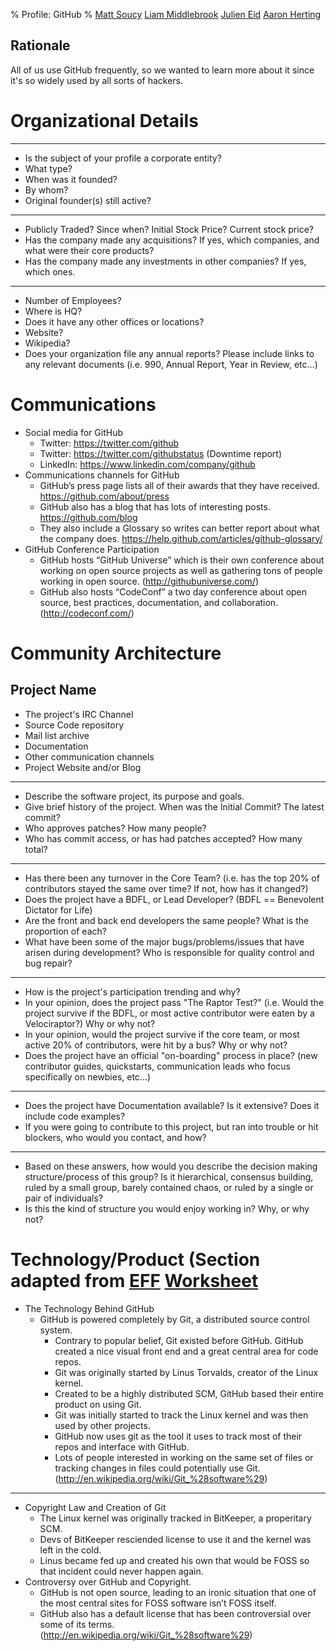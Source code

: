 % Profile: GitHub
% [Matt Soucy](msoucy@csh.rit.edu)
  [Liam Middlebrook](liammiddlebrook@gmail.com)
  [Julien Eid](jeid@csh.rit.edu)
  [Aaron Herting](adh2380@rit.edu)


## Rationale

All of us use GitHub frequently, so we wanted to learn more about it since it's so widely used by all sorts of hackers.

# Organizational Details

---

- Is the subject of your profile a corporate entity?
- What type?
- When was it founded?
- By whom?
- Original founder(s) still active?

---

- Publicly Traded? Since when? Initial Stock Price? Current stock price?
- Has the company made any acquisitions? If yes, which companies, and what were their core products?
- Has the company made any investments in other companies? If yes, which ones.

---

- Number of Employees?
- Where is HQ?
- Does it have any other offices or locations?
- Website?
- Wikipedia?
- Does your organization file any annual reports? Please include links to any relevant documents (i.e. 990, Annual Report, Year in Review, etc...)

# Communications
- Social media for GitHub
    - Twitter: https://twitter.com/github
    - Twitter: https://twitter.com/githubstatus (Downtime report)
    - LinkedIn: https://www.linkedin.com/company/github
- Communications channels for GitHub
    - GitHub’s press page lists all of their awards that they have received. https://github.com/about/press
    - GitHub also has a blog that has lots of interesting posts. https://github.com/blog
    - They also include a Glossary so writes can better report about what the company does. https://help.github.com/articles/github-glossary/
- GitHub Conference Participation
    - GitHub hosts “GitHub Universe” which is their own conference about working on open source projects as well as gathering tons of people working in open source. (http://githubuniverse.com/)
    - GitHub also hosts “CodeConf” a two day conference about open source, best practices, documentation, and collaboration. (http://codeconf.com/)

# Community Architecture

## Project Name

- The project's IRC Channel
- Source Code repository
- Mail list archive
- Documentation
- Other communication channels
- Project Website and/or Blog

---

- Describe the software project, its purpose and goals.
- Give brief history of the project. When was the Initial Commit? The latest commit?
- Who approves patches? How many people?
- Who has commit access, or has had patches accepted?  How many total?

---

- Has there been any turnover in the Core Team? (i.e. has the top 20% of contributors stayed the same over time? If not, how has it changed?)
- Does the project have a BDFL, or Lead Developer? (BDFL == Benevolent Dictator for Life)
- Are the front and back end developers the same people? What is the proportion of each?
- What have been some of the major bugs/problems/issues that have arisen during development? Who is responsible for quality control and bug repair?

---

- How is the project's participation trending and why?
- In your opinion, does the project pass "The Raptor Test?" (i.e. Would the project survive if the BDFL, or most active contributor were eaten by a Velociraptor?) Why or why not?
- In your opinion, would the project survive if the core team, or most active 20% of contributors, were hit by a bus? Why or why not?
- Does the project have an official "on-boarding" process in place?  (new contributor guides, quickstarts, communication leads who focus specifically on newbies, etc...)

---

- Does the project have Documentation available? Is it extensive?  Does it include code examples?
- If you were going to contribute to this project, but ran into trouble or hit blockers, who would you contact, and how?

---

- Based on these answers, how would you describe the decision making structure/process of this group?
  Is it hierarchical, consensus building, ruled by a small group, barely contained chaos, or ruled by a single or pair of individuals?
- Is this the kind of structure you would enjoy working in? Why, or why not?

# Technology/Product (Section adapted from [EFF](EFF) [Worksheet](http://www.teachingcopyright.org/handout/technology-history-worksheet)

- The Technology Behind GitHub
    - GitHub is powered completely by Git, a distributed source control system.
        - Contrary to popular belief, Git existed before GitHub. GitHub created a nice visual front end and a great central area for code repos.
        - Git was originally started by Linus Torvalds, creator of the Linux kernel. 
        - Created to be a highly distributed SCM, GitHub based their entire product on using Git.
        - Git was initially started to track the Linux kernel and was then used by other projects.
        - GitHub now uses git as the tool it uses to track most of their repos and interface with GitHub.
        - Lots of people interested in working on the same set of files or tracking changes in files could potentially use Git.
        (http://en.wikipedia.org/wiki/Git_%28software%29)
---
- Copyright Law and Creation of Git
    - The Linux kernel was originally tracked in BitKeeper, a properitary SCM.
    - Devs of BitKeeper resciended license to use it and the kernel was left in the cold.
    - Linus became fed up and created his own that would be FOSS so that incident could never happen again.
- Controversy over GitHub and Copyright.
    - GitHub is not open source, leading to an ironic situation that one of the most central sites for FOSS software isn’t FOSS itself.
    - GitHub also has a default license that has been controversial over some of its terms.
    (http://en.wikipedia.org/wiki/Git_%28software%29)
